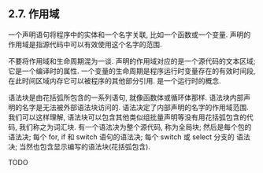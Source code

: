 ## 2.7. 作用域

一个声明语句将程序中的实体和一个名字关联, 比如一个函数或一个变量. 声明的作用域是指源代码中可以有效使用这个名字的范围.

不要将作用域和生命周期混为一谈. 声明的作用域对应的是一个源代码的文本区域; 它是一个编译时的属性. 一个变量的生命周期是程序运行时变量存在的有效时间段, 在此时间区域内存它可以被程序的其他部分引用. 是一个运行时的概念.

语法块是由花括弧所包含的一系列语句, 就像函数体或循环体那样. 语法块内部声明的名字是无法被外部语法块访问的. 语法决定了内部声明的名字的作用域范围. 我们可以这样理解, 语法块可以包含其他类似组批量声明等没有用花括弧包含的代码, 我们称之为词汇块. 有一个语法决为整个源代码, 称为全局块; 然后是每个包的语法决; 每个 for, if 和 switch 语句的语法决; 每个 switch 或 select 分支的 语法决; 当然也包含显示编写的语法块(花括弧包含).

TODO
